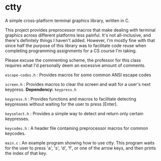 # ctty

A simple cross-platform terminal graphics library, written in C.

This project provides preprocessor macros that make dealing with terminal graphics across different platforms less painful.
It's not all-inclusive, and there's definitely things I haven't added.
However, I'm mostly fine with that since half the purpose of this library was to facilitate code reuse when completing programming assignments for a CS course I'm taking.

Please excuse the commenting scheme, the professor for this class requires what I'd personally deem an excessive amount of comments.

`escape-codes.h` : Provides macros for some common ANSI escape codes

`screen.h` : Provides macros to clear the screen and wait for a user's next keypress. **Dependency:** `keypress.h`

`keypress.h` : Provides functions and macros to facilitate detecting keypresses without waiting for the user to press [Enter].

`keyselect.h` : Provides a simple way to detect and return only certain keypresses.

`keycodes.h` : A header file containing preprocessor macros for common keycodes.

`main.c` : An example program showing how to use ctty. This program waits for the user to press 'a', 's', 'd', 'f', or one of the arrow keys, and then prints the index of that key.